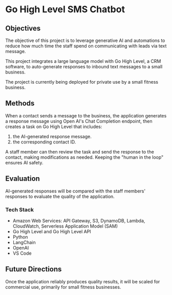 # Go High Level SMS Chatbot
## Objectives
The objective of this project is to leverage generative AI and automations to reduce how much time the staff spend on communicating with leads via text message.

This project integrates a large language model with Go High Level, a CRM software, to auto-generate responses to inbound text messages to a small business. 

The project is currently being deployed for private use by a small fitness business.

## Methods
When a contact sends a message to the business, the application generates a response message using Open AI's Chat Completion endpoint, then creates a task on Go High Level that includes:
1. the AI-generated response message. 
2. the corresponding contact ID.

A staff member can then review the task and send the response to the contact, making modifications as needed. Keeping the "human in the loop" ensures AI safety.

## Evaluation
AI-generated responses will be compared with the staff members' responses to evaluate the quality of the application. 

### Tech Stack
* Amazon Web Services: API Gateway, S3, DynamoDB, Lambda, CloudWatch, Serverless Application Model (SAM)
* Go High Level and Go High Level API
* Python
* LangChain
* OpenAI
* VS Code

## Future Directions
Once the application reliably produces quality results, it will be scaled for commercial use, primarily for small fitness businesses.
